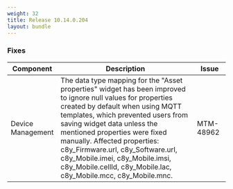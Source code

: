 ```yaml
---
weight: 32
title: Release 10.14.0.204
layout: bundle
---
```


<!--10.14.0.183 - 10.14.0.204-->

### Fixes

<div><table ><colgroup>
<col style="width: 15%;"><col style="width: 70%;"><col style="width: 15%;"></colgroup>
<thead><tr>
<th>
Component</th>
<th>
Description</th>
<th>
Issue</th>
</tr>
</thead><tbody>

<tr>
<td>Device Management</td>
<td>The data type mapping for the "Asset properties" widget has been improved to ignore null values for properties created by default when using MQTT templates, which prevented users from saving widget data unless the mentioned properties were fixed manually. Affected properties: c8y_Firmware.url, c8y_Software.url, c8y_Mobile.imei, c8y_Mobile.imsi, c8y_Mobile.cellId, c8y_Mobile.lac, c8y_Mobile.mcc, c8y_Mobile.mnc.</td>
<td>MTM-48962</td>
</tr>

</tbody></table></div>
